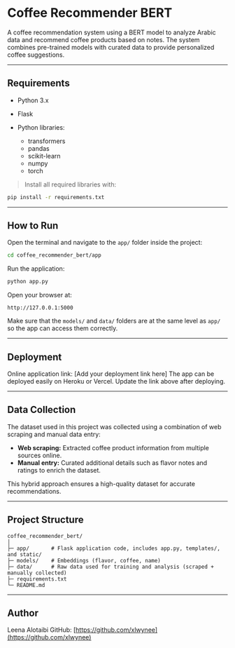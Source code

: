 # Coffee Recommender BERT

A coffee recommendation system using a BERT model to analyze Arabic data and recommend coffee products based on notes. The system combines pre-trained models with curated data to provide personalized coffee suggestions.

---

## Requirements

* Python 3.x
* Flask
* Python libraries:

  * transformers
  * pandas
  * scikit-learn
  * numpy
  * torch

> Install all required libraries with:

```bash
pip install -r requirements.txt
```

---

## How to Run

Open the terminal and navigate to the `app/` folder inside the project:

```bash
cd coffee_recommender_bert/app
```

Run the application:

```bash
python app.py
```

Open your browser at:

```
http://127.0.0.1:5000
```

Make sure that the `models/` and `data/` folders are at the same level as `app/` so the app can access them correctly.

---

## Deployment

Online application link: \[Add your deployment link here]
The app can be deployed easily on Heroku or Vercel. Update the link above after deploying.

---

## Data Collection

The dataset used in this project was collected using a combination of web scraping and manual data entry:

* **Web scraping:** Extracted coffee product information from multiple sources online.
* **Manual entry:** Curated additional details such as flavor notes and ratings to enrich the dataset.

This hybrid approach ensures a high-quality dataset for accurate recommendations.

---

## Project Structure

```
coffee_recommender_bert/
│
├─ app/       # Flask application code, includes app.py, templates/, and static/
├─ models/    # Embeddings (flavor, coffee, name)
├─ data/      # Raw data used for training and analysis (scraped + manually collected)
├─ requirements.txt
└─ README.md
```

---

## Author

Leena Alotaibi
GitHub: [https://github.com/xlwynee](https://github.com/xlwynee)

